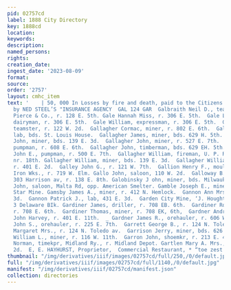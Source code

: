 ```yaml
---
pid: 02757cd
label: 1888 City Directory
key: 1888cd
location: 
keywords: 
description: 
named_persons: 
rights: 
creation_date: 
ingest_date: '2023-08-09'
format: 
source: 
order: '2757'
layout: cmhc_item
text: '    | 50, 000 In Losses by fire and death, paid to the Citizens of y Leadville
  by NED STEEL’S "INSURANCE AGENCY  GAL 124 GAR  Galbraith Neil D., teamster, Tabor,
  Pierce & Co., r. 128 E. 5th. Gale Hannah Miss, r. 306 E. 5th.  Gale Leonard L.,
  dairyman, r. 306 E. 5th.  Gale William, expressman, r. 306 E. 5th.  Gallagher Barney,
  teamster, r. 122 W. 2d.  Gallagher Cormac, miner, r. 802 E. 6th.  Gallagher D.,
  lab, bds. St. Louis House.  Gallagher James, miner, bds. 629 H. 5th.  Gallagher
  John, miner, bds. 139 E. 3d.  Gallagher John, miner, r. 527 E. 7th.  Gallagher John,
  pumpman, r. 608 E. 6th.  Gallagher John, timberman, bds. 629 EH. 5th.  Gallagher
  John E., pumpman, r. 500 E. 7th.  Gallagher William, fireman, U. P. Ry., r. Alder,
  nr. 18th. Gallagher William, miner, bds. 139 E. 3d.  Gallagher William H., miner,
  r. 401 E. 2d.  Galley John G., r. 121 W. 7th.  Gallion Henry F., moulder, Excelsior
  Iron Wks., r. 719 W. Elm. Gallo John, saloon, 110 W. 2d.  Galloway B.58., physician,
  303 Harrison av, r. 138 E. 8th. Galobinsky J ohn, miner, bds. Milwaukee House.  Galvin
  John, saloon, Malta Rd, opp. American Smelter. Gamble Joseph E., miner, r. nr. Evening
  Star Mine. Gamsby James A., miner, r. 412 N. Hemlock.  Gannon Ann Mrs., r. 431 E.
  3d.  Gannon Patrick J., lab, 431 E. 3d.  Garden City Mine, ‘J. Houghton, manager,
  3 Delaware BIk. Gardiner James, driller, r. 708 EB. 6th.  Gardiner Robert, miner,
  r. 708 E. 6th.  Gardiner Thomas, miner, r. 708 EK, 6th,  Gardner Andrew J,, teamster,
  John Harvey, r. 401 E. 11th.  _ Gardner James R., orehauler, r. 606 W. Chestnut.  Gardner
  John S., orehauler, r. 225 E. 7th.  Garrett George B., r. 124 N. Toledo av.  Garrett
  Margaret Mrs., r. 124 N. Toledo av.  Garrison Jerry, miner, bds. 626 E. 5th.  Garrison
  William L., miner, r. 116 W. 11th.  Garron John, shoemkr, r. 213 E. 4th.  Garstin
  Norman, timekpr, Midland Ry., r. Midland Depot. Gartlen Mary A. Mrs., r. 122 EK.
  2d.  E, E. HAYHURST, Proprietor,  Commercial Restaurant, * “toe zest secona Street. '
thumbnail: "/img/derivatives/iiif/images/02757cd/full/250,/0/default.jpg"
full: "/img/derivatives/iiif/images/02757cd/full/1140,/0/default.jpg"
manifest: "/img/derivatives/iiif/02757cd/manifest.json"
collection: directories
---
```

